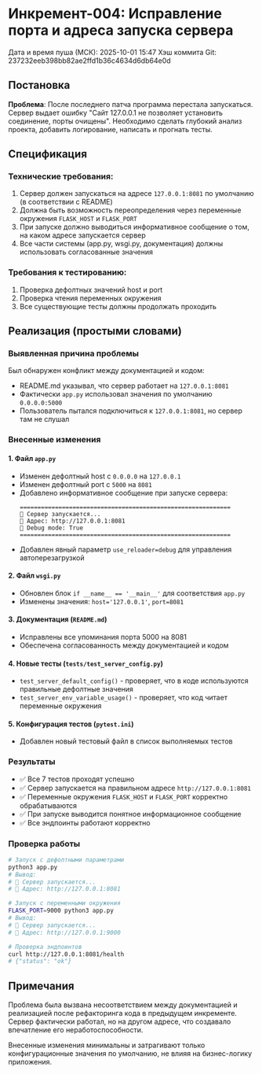 # Инкремент-004: Исправление порта и адреса запуска сервера

Дата и время пуша (МСК): 2025-10-01 15:47
Хэш коммита Git: 237232eeb398bb82ae2ffd1b36c4634d6db64e0d

## Постановка

**Проблема**: После последнего патча программа перестала запускаться. Сервер выдает ошибку "Сайт 127.0.0.1 не позволяет установить соединение, порты очищены". Необходимо сделать глубокий анализ проекта, добавить логирование, написать и прогнать тесты.

## Спецификация

### Технические требования:
1. Сервер должен запускаться на адресе `127.0.0.1:8081` по умолчанию (в соответствии с README)
2. Должна быть возможность переопределения через переменные окружения `FLASK_HOST` и `FLASK_PORT`
3. При запуске должно выводиться информативное сообщение о том, на каком адресе запускается сервер
4. Все части системы (app.py, wsgi.py, документация) должны использовать согласованные значения

### Требования к тестированию:
1. Проверка дефолтных значений host и port
2. Проверка чтения переменных окружения
3. Все существующие тесты должны продолжать проходить

## Реализация (простыми словами)

### Выявленная причина проблемы
Был обнаружен конфликт между документацией и кодом:
- README.md указывал, что сервер работает на `127.0.0.1:8081`
- Фактически `app.py` использовал значения по умолчанию `0.0.0.0:5000`
- Пользователь пытался подключиться к `127.0.0.1:8081`, но сервер там не слушал

### Внесенные изменения

#### 1. Файл `app.py`
- Изменен дефолтный host с `0.0.0.0` на `127.0.0.1`
- Изменен дефолтный port с `5000` на `8081`
- Добавлено информативное сообщение при запуске сервера:
  ```
  ============================================================
  🚀 Сервер запускается...
  📍 Адрес: http://127.0.0.1:8081
  🔧 Debug mode: True
  ============================================================
  ```
- Добавлен явный параметр `use_reloader=debug` для управления автоперезагрузкой

#### 2. Файл `wsgi.py`
- Обновлен блок `if __name__ == '__main__'` для соответствия `app.py`
- Изменены значения: `host='127.0.0.1'`, `port=8081`

#### 3. Документация (`README.md`)
- Исправлены все упоминания порта 5000 на 8081
- Обеспечена согласованность между документацией и кодом

#### 4. Новые тесты (`tests/test_server_config.py`)
- `test_server_default_config()` - проверяет, что в коде используются правильные дефолтные значения
- `test_server_env_variable_usage()` - проверяет, что код читает переменные окружения

#### 5. Конфигурация тестов (`pytest.ini`)
- Добавлен новый тестовый файл в список выполняемых тестов

### Результаты
- ✅ Все 7 тестов проходят успешно
- ✅ Сервер запускается на правильном адресе `http://127.0.0.1:8081`
- ✅ Переменные окружения `FLASK_HOST` и `FLASK_PORT` корректно обрабатываются
- ✅ При запуске выводится понятное информационное сообщение
- ✅ Все эндпоинты работают корректно

### Проверка работы
```bash
# Запуск с дефолтными параметрами
python3 app.py
# Вывод:
# 🚀 Сервер запускается...
# 📍 Адрес: http://127.0.0.1:8081

# Запуск с переменными окружения
FLASK_PORT=9000 python3 app.py
# Вывод:
# 🚀 Сервер запускается...
# 📍 Адрес: http://127.0.0.1:9000

# Проверка эндпоинтов
curl http://127.0.0.1:8081/health
# {"status": "ok"}
```

## Примечания

Проблема была вызвана несоответствием между документацией и реализацией после рефакторинга кода в предыдущем инкременте. Сервер фактически работал, но на другом адресе, что создавало впечатление его неработоспособности.

Внесенные изменения минимальны и затрагивают только конфигурационные значения по умолчанию, не влияя на бизнес-логику приложения.
